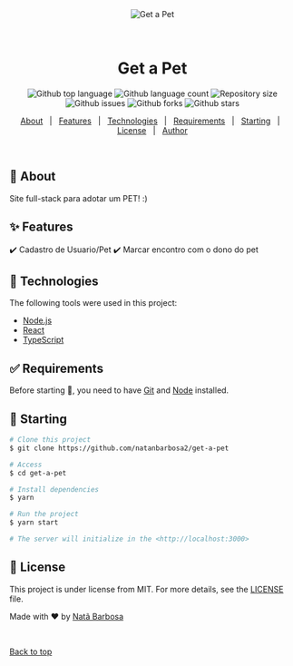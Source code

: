 <div align="center" id="top"> 
  <img src="./.github/app.gif" alt="Get a Pet" />

  &#xa0;

</div>

<h1 align="center">Get a Pet</h1>

<p align="center">
  <img alt="Github top language" src="https://img.shields.io/github/languages/top/natanbarbosa2/Get-a-pet?color=56BEB8" />
  <img alt="Github language count" src="https://img.shields.io/github/languages/count/natanbarbosa2/Get-a-pet?color=56BEB8" />
  <img alt="Repository size" src="https://img.shields.io/github/repo-size/natanbarbosa2/Get-a-pet?color=56BEB8" />
	
  <img alt="Github issues" src="https://img.shields.io/github/issues/natanbarbosa2/Get-a-pet?color=56BEB8" />
  <img alt="Github forks" src="https://img.shields.io/github/forks/natanbarbosa2/Get-a-pet?color=56BEB8" />
  <img alt="Github stars" src="https://img.shields.io/github/stars/natanbarbosa2/Get-a-pet?color=56BEB8" />
</p>

<!-- Status -->

<!-- <h4 align="center"> 
	🚧  Get a Pet 🚀 Under construction...  🚧
</h4> 

<hr> -->

<p align="center">
  <a href="#dart-about">About</a> &#xa0; | &#xa0; 
  <a href="#sparkles-features">Features</a> &#xa0; | &#xa0;
  <a href="#rocket-technologies">Technologies</a> &#xa0; | &#xa0;
  <a href="#white_check_mark-requirements">Requirements</a> &#xa0; | &#xa0;
  <a href="#checkered_flag-starting">Starting</a> &#xa0; | &#xa0;
  <a href="#memo-license">License</a> &#xa0; | &#xa0;
  <a href="https://github.com/NatanBarbosa2" target="_blank">Author</a>
</p>

<br>

## :dart: About ##

Site full-stack para adotar um PET! :)

## :sparkles: Features ##

:heavy_check_mark: Cadastro de Usuario/Pet
:heavy_check_mark: Marcar encontro com o dono do pet

## :rocket: Technologies ##

The following tools were used in this project:

- [Node.js](https://nodejs.org/en/)
- [React](https://pt-br.reactjs.org/)
- [TypeScript](https://www.typescriptlang.org/)

## :white_check_mark: Requirements ##

Before starting :checkered_flag:, you need to have [Git](https://git-scm.com) and [Node](https://nodejs.org/en/) installed.

## :checkered_flag: Starting ##

```bash
# Clone this project
$ git clone https://github.com/natanbarbosa2/get-a-pet

# Access
$ cd get-a-pet

# Install dependencies
$ yarn

# Run the project
$ yarn start

# The server will initialize in the <http://localhost:3000>
```

## :memo: License ##

This project is under license from MIT. For more details, see the [LICENSE](LICENSE.md) file.


Made with :heart: by <a href="https://github.com/natanbarbosa2" target="_blank">Natã Barbosa</a>

&#xa0;

<a href="#top">Back to top</a>
